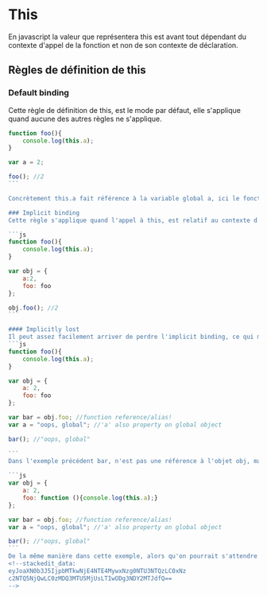 # This
En javascript la valeur que représentera this est avant tout dépendant du contexte d'appel de la fonction et non de son contexte de déclaration.

## Règles de définition de this
### Default binding
Cette règle de définition de this, est le mode par défaut, elle s'applique quand aucune des autres règles ne s'applique.

````js
function foo(){
    console.log(this.a);
}

var a = 2;

foo(); //2
```

Concrètement this.a fait référence à la variable global a, ici le fonctionnement de this, n'est pas différent de celui de la scope lexical. Si le mode d’exécution strict est activé, this.a aura pour valeur undefined

### Implicit binding
Cette règle s'applique quand l'appel à this, est relatif au contexte d'un objet.

```js
function foo(){
    console.log(this.a);
}

var obj = {
    a:2,
    foo: foo
};

obj.foo(); //2
```

#### Implicitly lost
Il peut assez facilement arriver de perdre l'implicit binding, ce qui modifiera la valeur de this, du context local vers le context global, exemple :
```js
function foo(){
    console.log(this.a);
}

var obj = {
    a: 2,
    foo: foo
};

var bar = obj.foo; //function reference/alias!
var a = "oops, global"; //'a' also property on global object

bar(); //"oops, global"
    
```
Dans l'exemple précédent bar, n'est pas une référence à l'objet obj, mais uniquement à la fonction foo(), de fait le context de foo() quand invoqué via bar, et le contexte global, et non celui de l'objet obj.

```js
var obj = {
    a: 2,
    foo: function (){console.log(this.a);}
};

var bar = obj.foo; //function reference/alias!
var a = "oops, global"; //'a' also property on global object

bar(); //"oops, global"
```
De la même manière dans cette exemple, alors qu'on pourrait s'attendre à ce que le fonction foo soit lié au contexte l'objet obj, ce n'est pas le cas, il est possible de passer la fonction foo, comme si elle était déclarer dans bar, faisant ainsi de son contexte non plus obj, mais le lieu d'invocation de bar();
<!--stackedit_data:
eyJoaXN0b3J5IjpbMTkwNjE4NTE4MywxNzg0NTU3NTQzLC0xNz
c2NTQ5NjQwLC0zMDQ3MTU5MjUsLTIwODg3NDY2MTJdfQ==
-->